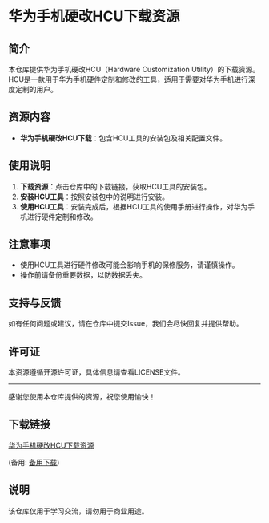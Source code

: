 # 华为手机硬改HCU下载资源

## 简介
本仓库提供华为手机硬改HCU（Hardware Customization Utility）的下载资源。HCU是一款用于华为手机硬件定制和修改的工具，适用于需要对华为手机进行深度定制的用户。

## 资源内容
- **华为手机硬改HCU下载**：包含HCU工具的安装包及相关配置文件。

## 使用说明
1. **下载资源**：点击仓库中的下载链接，获取HCU工具的安装包。
2. **安装HCU工具**：按照安装包中的说明进行安装。
3. **使用HCU工具**：安装完成后，根据HCU工具的使用手册进行操作，对华为手机进行硬件定制和修改。

## 注意事项
- 使用HCU工具进行硬件修改可能会影响手机的保修服务，请谨慎操作。
- 操作前请备份重要数据，以防数据丢失。

## 支持与反馈
如有任何问题或建议，请在仓库中提交Issue，我们会尽快回复并提供帮助。

## 许可证
本资源遵循开源许可证，具体信息请查看LICENSE文件。

---

感谢您使用本仓库提供的资源，祝您使用愉快！

## 下载链接
[华为手机硬改HCU下载资源](https://pan.quark.cn/s/0b13edba8f15) 

(备用: [备用下载](https://pan.baidu.com/s/1wdEv_hs-P_rT9SeldyNnAw?pwd=1234))

## 说明

该仓库仅用于学习交流，请勿用于商业用途。
